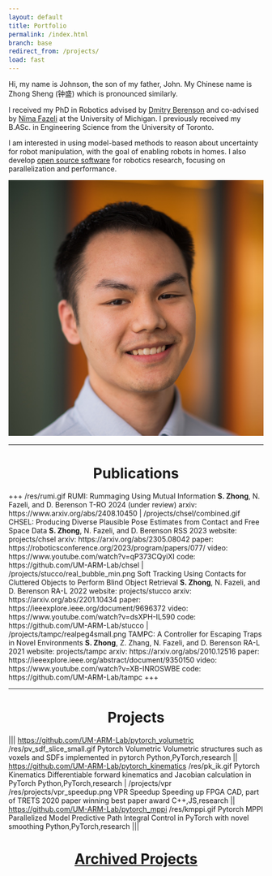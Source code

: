 ```yaml
---
layout: default
title: Portfolio
permalink: /index.html
branch: base
redirect_from: /projects/
load: fast
---
```


  <div class="profile">
    <div class="profile-text">
        <p>Hi, my name is Johnson, the son of my father, John. My Chinese name is Zhong Sheng (钟盛) which is pronounced similarly.</p>
        <p>I received my PhD in Robotics advised by <a href="https://berenson.robotics.umich.edu/">Dmitry Berenson</a> 
and co-advised by <a href="https://www.mmintlab.com/people/nima-fazeli/">Nima Fazeli</a> at the University of Michigan.
I previously received my B.ASc. in Engineering Science from the University of Toronto.
        </p>
        <p>I am interested in using model-based methods to reason about uncertainty for robot manipulation, with the
       goal of enabling robots in homes. I also develop <a href="https://github.com/lemonpi">open source software</a>
       for robotics research, focusing on parallelization and performance.
        </p>
    </div>
    <img src="/res/self_business.jpeg" alt="My Picture" class="profile-img">
  </div>

---
<h1 style="text-align:center;">Publications</h1>
+++
/res/rumi.gif
RUMI: Rummaging Using Mutual Information
<strong>S. Zhong</strong>, N. Fazeli, and D. Berenson
T-RO 2024 (under review)
arxiv: https://www.arxiv.org/abs/2408.10450
|
/projects/chsel/combined.gif
CHSEL: Producing Diverse Plausible Pose Estimates from Contact and Free Space Data
<strong>S. Zhong</strong>, N. Fazeli, and D. Berenson
RSS 2023
website: projects/chsel
arxiv: https://arxiv.org/abs/2305.08042
paper: https://roboticsconference.org/2023/program/papers/077/
video: https://www.youtube.com/watch?v=qP373CQyiXI
code: https://github.com/UM-ARM-Lab/chsel
|
/projects/stucco/real_bubble_min.png
Soft Tracking Using Contacts for Cluttered Objects to Perform Blind Object Retrieval
<strong>S. Zhong</strong>, N. Fazeli, and D. Berenson
RA-L 2022
website: projects/stucco
arxiv: https://arxiv.org/abs/2201.10434
paper: https://ieeexplore.ieee.org/document/9696372
video: https://www.youtube.com/watch?v=dsXPH-IL590
code: https://github.com/UM-ARM-Lab/stucco
|
/projects/tampc/realpeg4small.png
TAMPC: A Controller for Escaping Traps in Novel Environments
<strong>S. Zhong</strong>, Z. Zhang, N. Fazeli, and D. Berenson
RA-L 2021
website: projects/tampc
arxiv: https://arxiv.org/abs/2010.12516
paper: https://ieeexplore.ieee.org/abstract/document/9350150
video: https://www.youtube.com/watch?v=XB-INROSWBE
code: https://github.com/UM-ARM-Lab/tampc
+++


---
<h1 style="text-align:center;">Projects</h1>

|||
https://github.com/UM-ARM-Lab/pytorch_volumetric
/res/pv_sdf_slice_small.gif
Pytorch Volumetric
Volumetric structures such as voxels and SDFs implemented in pytorch
Python,PyTorch,research
||
https://github.com/UM-ARM-Lab/pytorch_kinematics
/res/pk_ik.gif
Pytorch Kinematics
Differentiable forward kinematics and Jacobian calculation in PyTorch
Python,PyTorch,research
|
/projects/vpr
/res/projects/vpr_speedup.png
VPR Speedup
Speeding up FPGA CAD, part of TRETS 2020 paper winning best paper award
C++,JS,research
||
https://github.com/UM-ARM-Lab/pytorch_mppi
/res/kmppi.gif
Pytorch MPPI
Parallelized Model Predictive Path Integral Control in PyTorch with novel smoothing
Python,PyTorch,research
|||



<h1 style="text-align:center;"><a href="archive.html">Archived Projects</a></h1>
